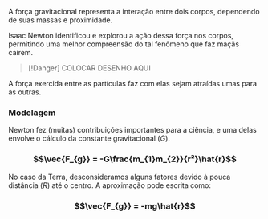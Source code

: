 A força gravitacional representa a interação entre dois corpos, dependendo de suas massas e proximidade. 

Isaac Newton identificou e explorou a ação dessa força nos corpos, permitindo uma melhor compreensão do tal fenômeno que faz maçãs caírem.

>[!Danger] COLOCAR DESENHO AQUI

A força exercida entre as partículas faz com elas sejam atraídas umas para as outras.

### Modelagem
Newton fez (muitas) contribuições importantes para a ciência, e uma delas envolve o cálculo da constante gravitacional ($G$). 

### $$\vec{F_{g}} = -G\frac{m_{1}m_{2}}{r²}\hat{r}$$
No caso da Terra, desconsideramos alguns fatores devido à pouca distância ($R$) até o centro. A aproximação pode escrita como:
### $$\vec{F_{g}} = -mg\hat{r}$$
